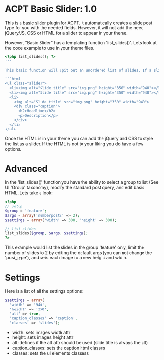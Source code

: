 ACPT Basic Slider: 1.0
===

This is a basic slider plugin for ACPT. It automatically creates a slide post type for you with the needed fields. However, it will not add the need jQuery/JS, CSS or HTML for a slider to appear in your theme.

However, "Basic Slider" has a templating function 'list_slides()'. Lets look at the code example to use in your theme files.

```php
<?php list_slides(); ?>
'''

This basic function will spit out an unordered list of slides. If a slide has its headline and description enabled it will put them in a div next to the image within an li and add the class 'caption' to it.

```html
<ul class="slides">
  <li><img alt="Slide title" src="img.png" height="350" width="940"></li>
  <li><img alt="Slide title" src="img.png" height="350" width="940"></li>
  <li>
    <img alt="Slide title" src="img.png" height="350" width="940">
    <div class="caption">
      <h2>Headline</h2>
      <p>Description</p>
    </div>
  </li>
</ul>
```

Once the HTML is in your theme you can add the jQuery and CSS to style the list as a slider. If the HTML is not to your liking you do have a few options.

Advanced
==

In the 'list_slides()' function you have the ability to select a group to list (See UI 'Group' taxonomy), modify the standard post query, and edit basic HTML. Lets take a look:

```php
<?php
// setup
$group = 'feature';
$args = array('numberposts' => 2);
$settings = array('width' => 300, 'height' => 300);

// list slides
list_slides($group, $args, $settings);
?>
```

This example would list the slides in the group 'feature' only, limit the number of slides to 2 by editing the default args (you can not change the 'post_type'), and sets each image to a new height and width.

Settings
==

Here is a list of all the settings options:

```php
$settings = array(
  'width' => '940',
  'height' => '350',
  'alt' => true,
  'caption_classes' => 'caption',
  'classes' => 'slides');
```

- width: sets images width attr
- height: sets images height attr
- alt: defines if the alt attr should be used (slide title is always the alt)
- caption_classes: sets the caption html classes
- classes: sets the ul elements classess